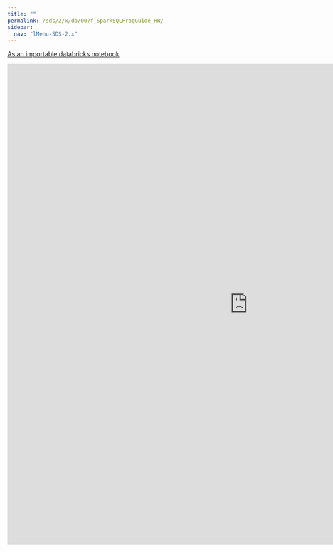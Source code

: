 ```yaml
---
title: ""
permalink: /sds/2/x/db/007f_SparkSQLProgGuide_HW/
sidebar:
  nav: "lMenu-SDS-2.x"
---
```


[As an importable databricks notebook](https://lamastex.github.io/scalable-data-science/sds/2/x/db/007f_SparkSQLProgGuide_HW.html)

<iframe src="https://lamastex.github.io/scalable-data-science/sds/2/x/db/007f_SparkSQLProgGuide_HW" width="1080" height="1080" frameborder="0"></iframe>
